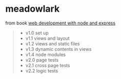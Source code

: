 # meadowlark
from book [web development with node and express](https://www.amazon.com/Web-Development-Node-Express-Leveraging/dp/1491949309)
> - v1.0    set up
> - v1.1    views and layout
> - v1.2    views and static files
> - v1.3    dynamic contents in views
> - v1.4    node modules
> - v2.0    page tests
> - v2.1    cross page tests
> - v2.2    logic tests

